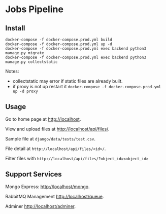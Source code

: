 # Jobs Pipeline

## Install

```
docker-compose -f docker-compose.prod.yml build
docker-compose -f docker-compose.prod.yml up -d
docker-compose -f docker-compose.prod.yml exec backend python3 manage.py migrate
docker-compose -f docker-compose.prod.yml exec backend python3 manage.py collectstatic
```

Notes:
* collectstatic may error if static files are already built.
* if proxy is not up restart it `docker-compose -f docker-compose.prod.yml up -d proxy`

## Usage

Go to home page at [http://localhost](http://localhost).

View and upload files at [http://localhost/api/files/](http://localhost/api/files/).

Sample file at `django/data/tests/test.csv`.

File detail at `http://localhost/api/files/<id>/`.

Filter files with `http://localhost/api/files/?object_id=<object_id>`

## Support Services

Mongo Express: [http://localhost/mongo](http://localhost/mongo).

RabbitMQ Management [http://localhost/queue](http://localhost/queue).

Adminer [http://localhost/adminer](http://localhost/adminer).

